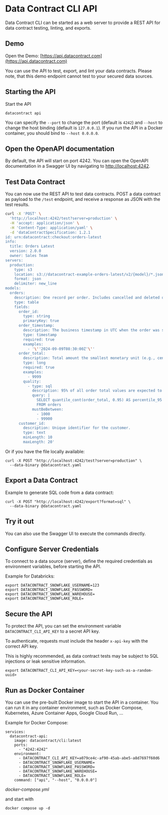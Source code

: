 # Data Contract CLI API

Data Contract CLI can be started as a web server to provide a REST API for data contract testing,
linting, and exports.

## Demo

Open the Demo: [https://api.datacontract.com](https://api.datacontract.com)

You can use the API to test, export, and lint your data contracts.
Please note, that this demo endpoint cannot test to your secured data sources.

## Starting the API

Start the API

```
datacontract api
```

You can specify the `--port` to change the port (default is `4242`) and
`--host` to change the host binding (default is `127.0.0.1`).
If you run the API in a Docker container, you should bind to `--host 0.0.0.0`.

## Open the OpenAPI documentation

By default, the API will start on port 4242.
You can open the OpenAPI documentation in a Swagger UI by navigating
to [http://localhost:4242](http://localhost:4242).

## Test Data Contract

You can now use the REST API to test data contracts.
POST a data contract as payload to the `/test` endpoint, and receive a response as JSON with the
test results.

```bash
curl -X 'POST' \
  'http://localhost:4242/test?server=production' \
  -H 'accept: application/json' \
  -H 'Content-Type: application/yaml' \
  -d 'dataContractSpecification: 1.2.1
id: urn:datacontract:checkout:orders-latest
info:
  title: Orders Latest
  version: 2.0.0
  owner: Sales Team
servers:
  production:
    type: s3
    location: s3://datacontract-example-orders-latest/v2/{model}/*.json
    format: json
    delimiter: new_line
models:
  orders:
    description: One record per order. Includes cancelled and deleted orders.
    type: table
    fields:
      order_id:
        type: string
        primaryKey: true
      order_timestamp:
        description: The business timestamp in UTC when the order was successfully registered in the source system and the payment was successful.
        type: timestamp
        required: true
        examples:
          - '\''2024-09-09T08:30:00Z'\''
      order_total:
        description: Total amount the smallest monetary unit (e.g., cents).
        type: long
        required: true
        examples:
          - 9999
        quality:
          - type: sql
            description: 95% of all order total values are expected to be between 10 and 499 EUR.
            query: |
              SELECT quantile_cont(order_total, 0.95) AS percentile_95
              FROM orders
            mustBeBetween:
              - 1000
              - 99900
      customer_id:
        description: Unique identifier for the customer.
        type: text
        minLength: 10
        maxLength: 20'
```

Or if you have the file locally available:

```
curl -X POST "http://localhost:4242/test?server=production" \
  --data-binary @datacontract.yaml
```

## Export a Data Contract

Example to generate SQL code from a data contract:

```
curl -X POST "http://localhost:4242/export?format=sql" \
  --data-binary @datacontract.yaml
```

## Try it out

You can also use the Swagger UI to execute the commands directly.

## Configure Server Credentials

To connect to a data source (server), define the required credentials as environment variables,
before starting the API.

Example for Databricks:

```
export DATACONTRACT_SNOWFLAKE_USERNAME=123
export DATACONTRACT_SNOWFLAKE_PASSWORD=
export DATACONTRACT_SNOWFLAKE_WAREHOUSE=
export DATACONTRACT_SNOWFLAKE_ROLE=
```

## Secure the API

To protect the API, you can set the environment variable `DATACONTRACT_CLI_API_KEY` to a secret API
key.

To authenticate, requests must include the header `x-api-key` with the    
correct API key.

This is highly recommended, as data contract tests may be subject to SQL injections or leak
sensitive information.

```
export DATACONTRACT_CLI_API_KEY=<your-secret-key-such-as-a-random-uuid>
```

## Run as Docker Container

You can use the pre-built Docker image to start the API in a container.
You can run it in any container environment, such as Docker Compose, Kubernetes, Azure Container
Apps, Google Cloud Run, ...

Example for Docker Compose:

```
services:
  datacontract-api:
    image: datacontract/cli:latest
    ports:
      - "4242:4242"
    environment:
      - DATACONTRACT_CLI_API_KEY=a079ce4c-af90-45ab-abe5-a8d7697f60d6
      - DATACONTRACT_SNOWFLAKE_USERNAME=
      - DATACONTRACT_SNOWFLAKE_PASSWORD=
      - DATACONTRACT_SNOWFLAKE_WAREHOUSE=
      - DATACONTRACT_SNOWFLAKE_ROLE=
    command: ["api", "--host", "0.0.0.0"]
```

_docker-compose.yml_

and start with

```
docker compose up -d
```